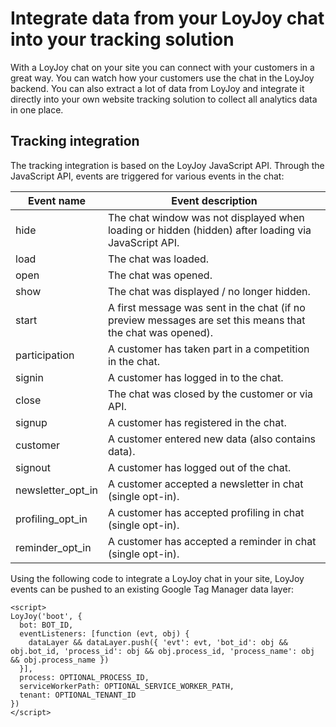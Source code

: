 # Integrate data from your LoyJoy chat into your tracking solution

With a LoyJoy chat on your site you can connect with your customers in a great way. You can watch how your customers use the chat in the LoyJoy backend. You can also extract a lot of data from LoyJoy and integrate it directly into your own website tracking solution to collect all analytics data in one place.

## Tracking integration

The tracking integration is based on the LoyJoy JavaScript API. Through the JavaScript API, events are triggered for various events in the chat:


| Event name          | Event description |
|---------------------|------------------|
| hide                | The chat window was not displayed when loading or hidden (hidden) after loading via JavaScript API. |
| load                | The chat was loaded. |
| open                | The chat was opened. |
| show                | The chat was displayed / no longer hidden. |
| start               | A first message was sent in the chat (if no preview messages are set this means that the chat was opened). |
| participation       | A customer has taken part in a competition in the chat. |
| signin              | A customer has logged in to the chat. |
| close               | The chat was closed by the customer or via API. |
| signup              | A customer has registered in the chat. |
| customer            | A customer entered new data (also contains data). |
| signout             | A customer has logged out of the chat. |
| newsletter_opt_in   | A customer accepted a newsletter in chat (single opt-in). |
| profiling_opt_in    | A customer has accepted profiling in chat (single opt-in). |
| reminder_opt_in     | A customer has accepted a reminder in chat (single opt-in). |


Using the following code to integrate a LoyJoy chat in your site, LoyJoy events can be pushed to an existing Google Tag Manager data layer:

```
<script>
LoyJoy('boot', {
  bot: BOT_ID,
  eventListeners: [function (evt, obj) {
    dataLayer && dataLayer.push({ 'evt': evt, 'bot_id': obj && obj.bot_id, 'process_id': obj && obj.process_id, 'process_name': obj && obj.process_name })  
  }],
  process: OPTIONAL_PROCESS_ID,
  serviceWorkerPath: OPTIONAL_SERVICE_WORKER_PATH,
  tenant: OPTIONAL_TENANT_ID
})
</script>
```


